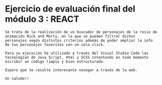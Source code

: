 # Ejercicio de evaluación final del módulo 3 : REACT

    Se trata de la realización de un buscador de personajes de la resie de animación Rick and Morty, en la que se pueden filtrar dichos personajes según distintos criterios además de poder ampliar la info de tus personajes favoritos con un solo click.

    Para su ejecución he utilizado a través del Visual Studio Code las tecnologías de Java Script, Html y SCSS intentando en todo momento escribir un código limpio y bien estructurado.

    Espero que te resulte interesante navegar a través de la web.

    Un saludo!!
